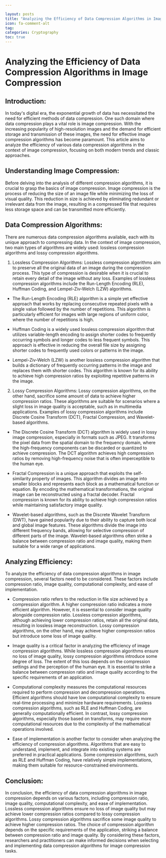 ```yaml
---

layout: posts
title: "Analyzing the Efficiency of Data Compression Algorithms in Image Compression"
icon: fa-comment-alt
tag:      
categories: Cryptography
toc: true
---
```




# Analyzing the Efficiency of Data Compression Algorithms in Image Compression

## Introduction:
In today's digital era, the exponential growth of data has necessitated the need for efficient methods of data compression. One such domain where data compression plays a vital role is image compression. With the increasing popularity of high-resolution images and the demand for efficient storage and transmission of these images, the need for effective image compression algorithms has become paramount. This article aims to analyze the efficiency of various data compression algorithms in the context of image compression, focusing on both modern trends and classic approaches.

## Understanding Image Compression:
Before delving into the analysis of different compression algorithms, it is crucial to grasp the basics of image compression. Image compression is the process of reducing the size of an image file while minimizing the loss of visual quality. This reduction in size is achieved by eliminating redundant or irrelevant data from the image, resulting in a compressed file that requires less storage space and can be transmitted more efficiently.

## Data Compression Algorithms:
There are numerous data compression algorithms available, each with its unique approach to compressing data. In the context of image compression, two main types of algorithms are widely used: lossless compression algorithms and lossy compression algorithms.

1. Lossless Compression Algorithms:
Lossless compression algorithms aim to preserve all the original data of an image during the compression process. This type of compression is desirable when it is crucial to retain every detail of the image without any loss. Examples of lossless compression algorithms include the Run-Length Encoding (RLE), Huffman Coding, and Lempel-Ziv-Welch (LZW) algorithms.

- The Run-Length Encoding (RLE) algorithm is a simple yet effective approach that works by replacing consecutive repeated pixels with a single value followed by the number of repetitions. This algorithm is particularly efficient for images with large regions of uniform color, where the number of repetitions is high.

- Huffman Coding is a widely used lossless compression algorithm that utilizes variable-length encoding to assign shorter codes to frequently occurring symbols and longer codes to less frequent symbols. This approach is effective in reducing the overall file size by assigning shorter codes to frequently used colors or patterns in the image.

- Lempel-Ziv-Welch (LZW) is another lossless compression algorithm that builds a dictionary of frequently occurring patterns in the image and replaces them with shorter codes. This algorithm is known for its ability to achieve high compression ratios by exploiting repetitive patterns in the image.

2. Lossy Compression Algorithms:
Lossy compression algorithms, on the other hand, sacrifice some amount of data to achieve higher compression ratios. These algorithms are suitable for scenarios where a slight loss in image quality is acceptable, such as in multimedia applications. Examples of lossy compression algorithms include Discrete Cosine Transform (DCT), Fractal Compression, and Wavelet-based algorithms.

- The Discrete Cosine Transform (DCT) algorithm is widely used in lossy image compression, especially in formats such as JPEG. It transforms the pixel data from the spatial domain to the frequency domain, where the high-frequency components can be discarded or quantized to achieve compression. The DCT algorithm achieves high compression ratios by removing high-frequency noise that is often imperceptible to the human eye.

- Fractal Compression is a unique approach that exploits the self-similarity property of images. This algorithm divides an image into smaller blocks and represents each block as a mathematical function or equation. By encoding the mathematical transformations, the original image can be reconstructed using a fractal decoder. Fractal compression is known for its ability to achieve high compression ratios while maintaining satisfactory image quality.

- Wavelet-based algorithms, such as the Discrete Wavelet Transform (DWT), have gained popularity due to their ability to capture both local and global image features. These algorithms divide the image into different frequency bands, allowing for selective compression of different parts of the image. Wavelet-based algorithms often strike a balance between compression ratio and image quality, making them suitable for a wide range of applications.

## Analyzing Efficiency:
To analyze the efficiency of data compression algorithms in image compression, several factors need to be considered. These factors include compression ratio, image quality, computational complexity, and ease of implementation.

- Compression ratio refers to the reduction in file size achieved by a compression algorithm. A higher compression ratio indicates a more efficient algorithm. However, it is essential to consider image quality alongside compression ratio. Lossless compression algorithms, although achieving lower compression ratios, retain all the original data, resulting in lossless image reconstruction. Lossy compression algorithms, on the other hand, may achieve higher compression ratios but introduce some loss of image quality.

- Image quality is a critical factor in analyzing the efficiency of image compression algorithms. While lossless compression algorithms ensure no loss of image quality, lossy compression algorithms introduce some degree of loss. The extent of this loss depends on the compression settings and the perception of the human eye. It is essential to strike a balance between compression ratio and image quality according to the specific requirements of an application.

- Computational complexity measures the computational resources required to perform compression and decompression operations. Efficient algorithms should have low computational complexity to ensure real-time processing and minimize hardware requirements. Lossless compression algorithms, such as RLE and Huffman Coding, are generally computationally efficient. In contrast, lossy compression algorithms, especially those based on transforms, may require more computational resources due to the complexity of the mathematical operations involved.

- Ease of implementation is another factor to consider when analyzing the efficiency of compression algorithms. Algorithms that are easy to understand, implement, and integrate into existing systems are preferred in practical applications. Some compression algorithms, such as RLE and Huffman Coding, have relatively simple implementations, making them suitable for resource-constrained environments.

## Conclusion:
In conclusion, the efficiency of data compression algorithms in image compression depends on various factors, including compression ratio, image quality, computational complexity, and ease of implementation. Lossless compression algorithms ensure no loss of image quality but may achieve lower compression ratios compared to lossy compression algorithms. Lossy compression algorithms sacrifice some image quality to achieve higher compression ratios. The choice of compression algorithm depends on the specific requirements of the application, striking a balance between compression ratio and image quality. By considering these factors, researchers and practitioners can make informed decisions when selecting and implementing data compression algorithms for image compression tasks.